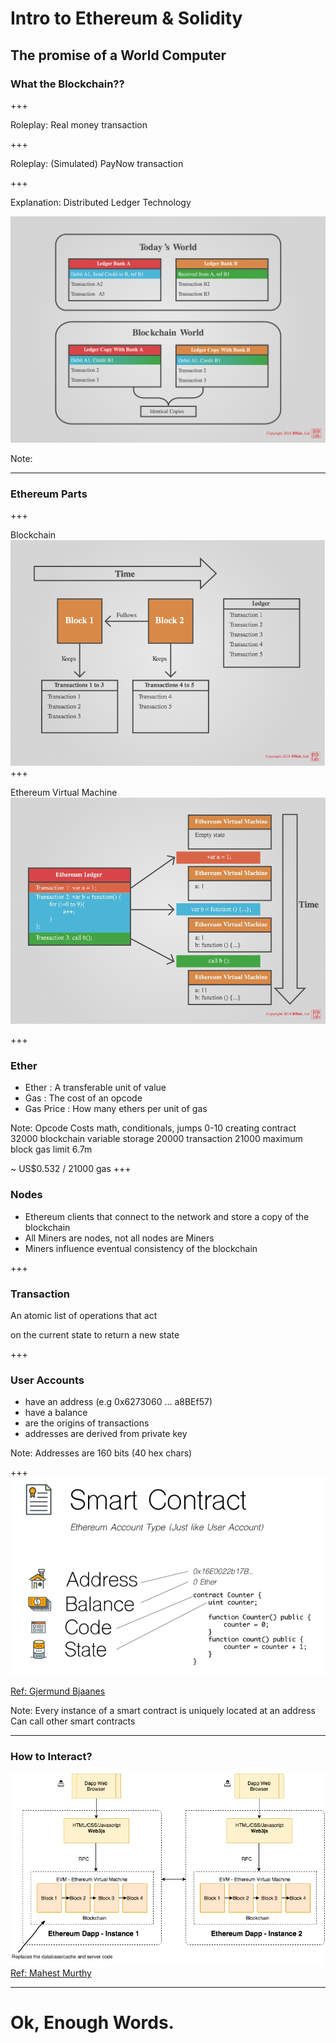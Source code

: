 # Intro to Ethereum & Solidity 

The promise of a World Computer
---

### What the Blockchain??

+++

Roleplay: Real money transaction

+++

Roleplay: (Simulated) PayNow transaction

+++

Explanation: Distributed Ledger Technology

![Blockchain World](./images/blockchain_world.png)

Note:

---

### Ethereum Parts

+++

Blockchain
![Blockchain Data Structure](./images/blockchain_datastructure.png)
+++

Ethereum Virtual Machine
![EVM](./images/evm.png)

+++

### Ether
- Ether     : A transferable unit of value
- Gas       : The cost of an opcode 
- Gas Price  : How many ethers per unit of gas

Note:
Opcode Costs
math, conditionals, jumps 0-10
creating contract 32000
blockchain variable storage 20000
transaction 21000
maximum block gas limit 6.7m

~ US$0.532 / 21000 gas 
+++

### Nodes
- Ethereum clients that connect to the network and store a copy of the blockchain
- All Miners are nodes, not all nodes are Miners
- Miners influence eventual consistency of the blockchain

+++

### Transaction

An atomic list of operations that act 

on the current state to return a new state

+++

### User Accounts
- have an address (e.g 0x6273060 ... a8BEf57)
- have a balance
- are the origins of transactions
- addresses are derived from private key

Note:
Addresses are 160 bits (40 hex chars)

+++
![Smart Contract Accounts](./images/smartcontract_accounts.png)

[Ref: Gjermund Bjaanes](http://www.gjermundbjaanes.com/understanding-ethereum-smart-contracts/)

Note:
Every instance of a smart contract is uniquely located at an address
Can call other smart contracts

---

### How to Interact?

![All Together Now](./images/alltogethernow.png)
[Ref: Mahest Murthy](https://medium.com/@mvmurthy/ethereum-for-web-developers-890be23d1d0c)

---
# Ok, Enough Words.


